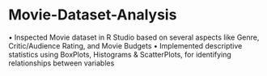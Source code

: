 # Movie-Dataset-Analysis
•	Inspected Movie dataset in R Studio based on several aspects like Genre, Critic/Audience Rating, and Movie Budgets
•	Implemented descriptive statistics using BoxPlots, Histograms & ScatterPlots, for identifying relationships between variables
